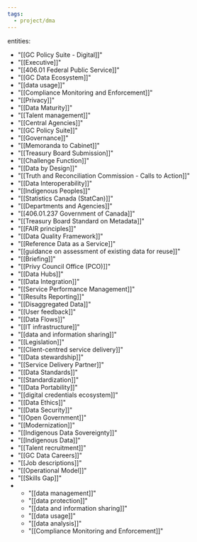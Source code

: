 ```yaml
---
tags:
  - project/dma
---
```

entities:
- "[[GC Policy Suite - Digital]]"
- "[[Executive]]"
- "[[406.01 Federal Public Service]]"
- "[[GC Data Ecosystem]]"
- "[[data usage]]"
- "[[Compliance Monitoring and Enforcement]]"
- "[[Privacy]]"
- "[[Data Maturity]]"
- "[[Talent management]]"
- "[[Central Agencies]]"
- "[[GC Policy Suite]]"
- "[[Governance]]"
- "[[Memoranda to Cabinet]]"
- "[[Treasury Board Submission]]"
- "[[Challenge Function]]"
- "[[Data by Design]]"
- "[[Truth and Reconciliation Commission - Calls to Action]]"
- "[[Data Interoperability]]"
- "[[Indigenous Peoples]]"
- "[[Statistics Canada (StatCan)]]"
- "[[Departments and Agencies]]"
- "[[406.01.237 Government of Canada]]"
- "[[Treasury Board Standard on Metadata]]"
- "[[FAIR principles]]"
- "[[Data Quality Framework]]"
- "[[Reference Data as a Service]]"
- "[[guidance on assessment of existing data for reuse]]"
- "[[Briefing]]"
- "[[Privy Council Office (PCO)]]"
- "[[Data Hubs]]"
- "[[Data Integration]]"
- "[[Service Performance Management]]"
- "[[Results Reporting]]"
- "[[Disaggregated Data]]"
- "[[User feedback]]"
- "[[Data Flows]]"
- "[[IT infrastructure]]"
- "[[data and information sharing]]"
- "[[Legislation]]"
- "[[Client-centred service delivery]]"
- "[[Data stewardship]]"
- "[[Service Delivery Partner]]"
- "[[Data Standards]]"
- "[[Standardization]]"
- "[[Data Portability]]"
- "[[digital credentials ecosystem]]"
- "[[Data Ethics]]" 
- "[[Data Security]]"
- "[[Open Government]]"
- "[[Modernization]]"
- "[[Indigenous Data Sovereignty]]"
- "[[Indigenous Data]]"
- "[[Talent recruitment]]"
- "[[GC Data Careers]]"
- "[[Job descriptions]]"
- "[[Operational Model]]"
- "[[Skills Gap]]"
- - "[[data management]]"
  - "[[data protection]]"
  - "[[data and information sharing]]"
  - "[[data usage]]"
  - "[[data analysis]]"
  - "[[Compliance Monitoring and Enforcement]]"